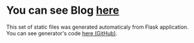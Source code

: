 # You can see Blog [here](http://erhosen.github.io)

This set of static files was generated automaticaly from Flask application. You can see generator's code [here (GitHub)](https://github.com/ErhoSen/TutsPlus_Foundational_Flask).
